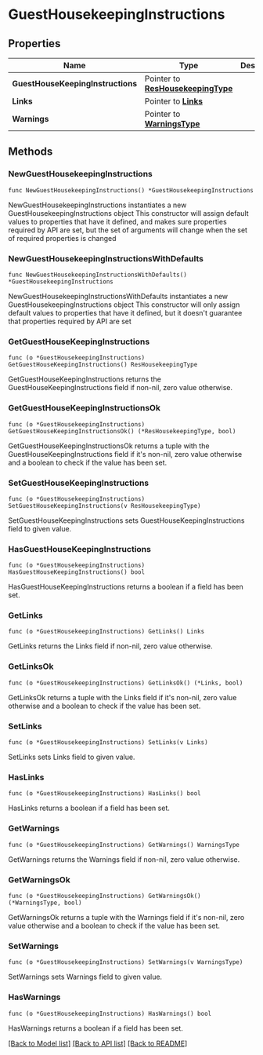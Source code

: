 # GuestHousekeepingInstructions

## Properties

Name | Type | Description | Notes
------------ | ------------- | ------------- | -------------
**GuestHouseKeepingInstructions** | Pointer to [**ResHousekeepingType**](ResHousekeepingType.md) |  | [optional] 
**Links** | Pointer to [**Links**](Links.md) |  | [optional] 
**Warnings** | Pointer to [**WarningsType**](WarningsType.md) |  | [optional] 

## Methods

### NewGuestHousekeepingInstructions

`func NewGuestHousekeepingInstructions() *GuestHousekeepingInstructions`

NewGuestHousekeepingInstructions instantiates a new GuestHousekeepingInstructions object
This constructor will assign default values to properties that have it defined,
and makes sure properties required by API are set, but the set of arguments
will change when the set of required properties is changed

### NewGuestHousekeepingInstructionsWithDefaults

`func NewGuestHousekeepingInstructionsWithDefaults() *GuestHousekeepingInstructions`

NewGuestHousekeepingInstructionsWithDefaults instantiates a new GuestHousekeepingInstructions object
This constructor will only assign default values to properties that have it defined,
but it doesn't guarantee that properties required by API are set

### GetGuestHouseKeepingInstructions

`func (o *GuestHousekeepingInstructions) GetGuestHouseKeepingInstructions() ResHousekeepingType`

GetGuestHouseKeepingInstructions returns the GuestHouseKeepingInstructions field if non-nil, zero value otherwise.

### GetGuestHouseKeepingInstructionsOk

`func (o *GuestHousekeepingInstructions) GetGuestHouseKeepingInstructionsOk() (*ResHousekeepingType, bool)`

GetGuestHouseKeepingInstructionsOk returns a tuple with the GuestHouseKeepingInstructions field if it's non-nil, zero value otherwise
and a boolean to check if the value has been set.

### SetGuestHouseKeepingInstructions

`func (o *GuestHousekeepingInstructions) SetGuestHouseKeepingInstructions(v ResHousekeepingType)`

SetGuestHouseKeepingInstructions sets GuestHouseKeepingInstructions field to given value.

### HasGuestHouseKeepingInstructions

`func (o *GuestHousekeepingInstructions) HasGuestHouseKeepingInstructions() bool`

HasGuestHouseKeepingInstructions returns a boolean if a field has been set.

### GetLinks

`func (o *GuestHousekeepingInstructions) GetLinks() Links`

GetLinks returns the Links field if non-nil, zero value otherwise.

### GetLinksOk

`func (o *GuestHousekeepingInstructions) GetLinksOk() (*Links, bool)`

GetLinksOk returns a tuple with the Links field if it's non-nil, zero value otherwise
and a boolean to check if the value has been set.

### SetLinks

`func (o *GuestHousekeepingInstructions) SetLinks(v Links)`

SetLinks sets Links field to given value.

### HasLinks

`func (o *GuestHousekeepingInstructions) HasLinks() bool`

HasLinks returns a boolean if a field has been set.

### GetWarnings

`func (o *GuestHousekeepingInstructions) GetWarnings() WarningsType`

GetWarnings returns the Warnings field if non-nil, zero value otherwise.

### GetWarningsOk

`func (o *GuestHousekeepingInstructions) GetWarningsOk() (*WarningsType, bool)`

GetWarningsOk returns a tuple with the Warnings field if it's non-nil, zero value otherwise
and a boolean to check if the value has been set.

### SetWarnings

`func (o *GuestHousekeepingInstructions) SetWarnings(v WarningsType)`

SetWarnings sets Warnings field to given value.

### HasWarnings

`func (o *GuestHousekeepingInstructions) HasWarnings() bool`

HasWarnings returns a boolean if a field has been set.


[[Back to Model list]](../README.md#documentation-for-models) [[Back to API list]](../README.md#documentation-for-api-endpoints) [[Back to README]](../README.md)


